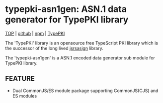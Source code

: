 typepki-asn1gen: ASN.1 data generator for TypePKI library
=========================================================

[TOP](https://kjur.github.io/typepki-asn1gen/) | [github](https://github.com/kjur/typepki-asn1gen) | [npm](https://www.npmjs.com/package/typepki-asn1gen) | [TypePKI](https://kjur.github.com/typepki/) 

The 'TypePKI' library is an opensource free TypeScript PKI library which is the successor of the long lived [jsrsasign](https://kjur.github.io/jsrsasign) library.

The 'typepki-asn1gen' is a ASN.1 encoded data generator sub module for TypePKI library. 

## FEATURE
- Dual CommonJS/ES module package supporting CommonJS(CJS) and ES modules

